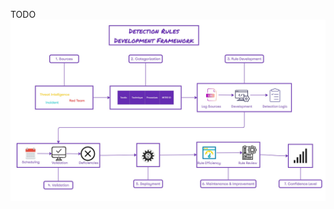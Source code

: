 TODO
![Detection Rules Development Framework](https://github.com/netbiosX/iPurpleTeam/blob/main/Detection-Engineering/Images/Detection%20Rules%20Development%20Framework.jpg)
